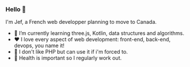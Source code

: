 ### Hello 👋

I'm Jef, a French web developper planning to move to Canada.

- 🌱 I’m currently learning three.js, Kotlin, data structures and algorithms.
- ❤️ I love every aspect of web development: front-end, back-end, devops, you name it!
- :hankey: I don't like PHP but can use it if i'm forced to.
- :muscle: Health is important so I regularly work out.
<!--
**jef-schoolmeester/jef-schoolmeester** is a ✨ _special_ ✨ repository because its `README.md` (this file) appears on your GitHub profile.

-->
